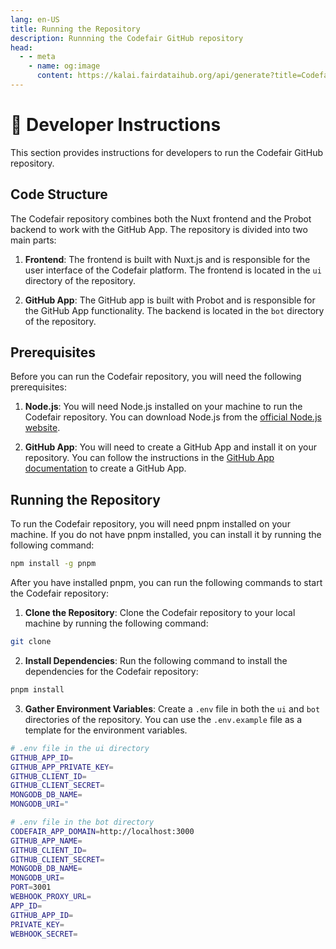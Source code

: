 ```yaml
---
lang: en-US
title: Running the Repository
description: Runnning the Codefair GitHub repository
head:
  - - meta
    - name: og:image
      content: https://kalai.fairdataihub.org/api/generate?title=Codefair%20Documentation&description=Running%20the%20Codefair%20Repository&app=codefair&org=fairdataihub
---
```


# :toolbox: Developer Instructions

This section provides instructions for developers to run the Codefair GitHub repository.

## Code Structure

The Codefair repository combines both the Nuxt frontend and the Probot backend to work with the GitHub App. The repository is divided into two main parts:

1. **Frontend**: The frontend is built with Nuxt.js and is responsible for the user interface of the Codefair platform. The frontend is located in the `ui` directory of the repository.

2. **GitHub App**: The GitHub app is built with Probot and is responsible for the GitHub App functionality. The backend is located in the `bot` directory of the repository.

## Prerequisites

Before you can run the Codefair repository, you will need the following prerequisites:

1. **Node.js**: You will need Node.js installed on your machine to run the Codefair repository. You can download Node.js from the [official Node.js website](https://nodejs.org/).

2. **GitHub App**: You will need to create a GitHub App and install it on your repository. You can follow the instructions in the [GitHub App documentation](https://docs.github.com/en/developers/apps) to create a GitHub App.

## Running the Repository

To run the Codefair repository, you will need pnpm installed on your machine. If you do not have pnpm installed, you can install it by running the following command:

```bash
npm install -g pnpm
```

After you have installed pnpm, you can run the following commands to start the Codefair repository:

1. **Clone the Repository**: Clone the Codefair repository to your local machine by running the following command:

```bash
git clone
```

2. **Install Dependencies**: Run the following command to install the dependencies for the Codefair repository:

```bash
pnpm install
```

3. **Gather Environment Variables**: Create a `.env` file in both the `ui` and `bot` directories of the repository. You can use the `.env.example` file as a template for the environment variables.

```bash
# .env file in the ui directory
GITHUB_APP_ID=
GITHUB_APP_PRIVATE_KEY=
GITHUB_CLIENT_ID=
GITHUB_CLIENT_SECRET=
MONGODB_DB_NAME=
MONGODB_URI="
```

```bash
# .env file in the bot directory
CODEFAIR_APP_DOMAIN=http://localhost:3000
GITHUB_APP_NAME=
GITHUB_CLIENT_ID=
GITHUB_CLIENT_SECRET=
MONGODB_DB_NAME=
MONGODB_URI=
PORT=3001
WEBHOOK_PROXY_URL=
APP_ID=
GITHUB_APP_ID=
PRIVATE_KEY=
WEBHOOK_SECRET=
```
